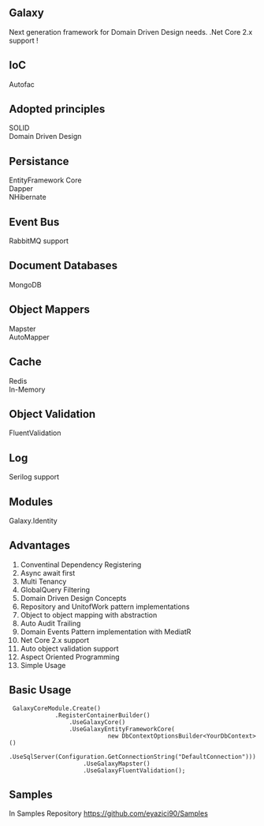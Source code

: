 
## Galaxy
Next generation framework for Domain Driven Design needs. .Net Core 2.x support !

## IoC
Autofac 

## Adopted principles
SOLID <br/>
Domain Driven Design

## Persistance
EntityFramework Core<br/>
Dapper<br/>
NHibernate

## Event Bus
RabbitMQ support

## Document Databases
MongoDB

## Object Mappers
Mapster<br/>
AutoMapper

## Cache
Redis<br/>
In-Memory

## Object Validation
FluentValidation

## Log
Serilog support

## Modules
Galaxy.Identity

## Advantages

 1. Conventinal Dependency Registering
 2. Async await first 
 3. Multi Tenancy
 4. GlobalQuery Filtering
 5. Domain Driven Design Concepts
 6. Repository and UnitofWork pattern implementations
 7. Object to object mapping with abstraction
 8. Auto Audit Trailing
 9. Domain Events Pattern implementation with MediatR
 10. Net Core 2.x support
 11. Auto object validation support
 12. Aspect Oriented Programming
 13. Simple Usage
 
   
## Basic Usage

     GalaxyCoreModule.Create()
                 .RegisterContainerBuilder()
                     .UseGalaxyCore()
                     .UseGalaxyEntityFrameworkCore(
                                new DbContextOptionsBuilder<YourDbContext>()
    				 .UseSqlServer(Configuration.GetConnectionString("DefaultConnection")))
                         .UseGalaxyMapster()
                         .UseGalaxyFluentValidation();
                         
## Samples
In Samples Repository 
https://github.com/eyazici90/Samples

